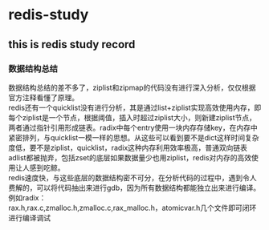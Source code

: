 # redis-study

## this is redis study record

### 数据结构总结
数据结构总结的差不多了，ziplist和zipmap的代码没有进行深入分析，仅仅根据官方注释看懂了原理。  
redis还有一个quicklist没有进行分析，其是通过list+ziplist实现高效使用内存，即每个ziplist是一个节点，根据阈值，插入时超过ziplist大小，则新建ziplist节点，两者通过指针引用形成链表。radix中每个entry使用一块内存存储key，在内存中紧密排列，与quicklist一模一样的思想。从这些可以看到要不是dict这样时间复杂度低，要不是ziplist，quicklist，radix这种内存利用效率极高，普通双向链表adlist都被抛弃，包括zset的底层如果数据量少也用ziplist，redis对内存的高效使用让人感到吃鲸。  
redis速度快，与这些底层的数据结构密不可分，在分析代码的过程中，遇到令人费解的，可以将代码抽出来进行gdb，因为所有数据结构都能独立出来进行编译。例如radix：  
rax.h,rax.c,zmalloc.h,zmalloc.c,rax_malloc.h，atomicvar.h几个文件即可闭环进行编译调试
